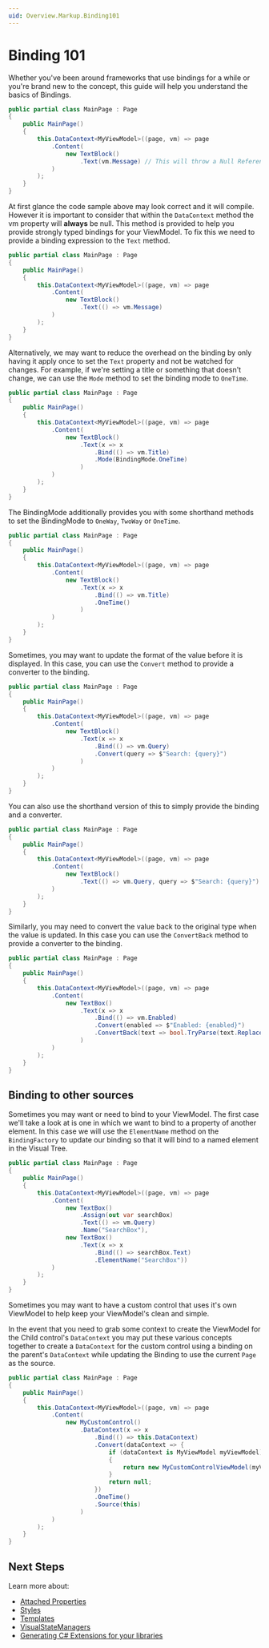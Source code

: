 ```yaml
---
uid: Overview.Markup.Binding101
---
```

# Binding 101

Whether you've been around frameworks that use bindings for a while or you're brand new to the concept, this guide will help you understand the basics of Bindings.

```cs
public partial class MainPage : Page
{
	public MainPage()
	{
		this.DataContext<MyViewModel>((page, vm) => page
			.Content(
				new TextBlock()
					.Text(vm.Message) // This will throw a Null Reference Exception
			)
		);
	}
}
```

At first glance the code sample above may look correct and it will compile. However it is important to consider that within the `DataContext` method the vm property will **always** be null. This method is provided to help you provide strongly typed bindings for your ViewModel. To fix this we need to provide a binding expression to the `Text` method.

```cs
public partial class MainPage : Page
{
	public MainPage()
	{
		this.DataContext<MyViewModel>((page, vm) => page
			.Content(
				new TextBlock()
					.Text(() => vm.Message)
			)
		);
	}
}
```

Alternatively, we may want to reduce the overhead on the binding by only having it apply once to set the `Text` property and not be watched for changes. For example, if we're setting a title or something that doesn't change,  we can use the `Mode` method to set the binding mode to `OneTime`.

```cs
public partial class MainPage : Page
{
	public MainPage()
	{
		this.DataContext<MyViewModel>((page, vm) => page
			.Content(
				new TextBlock()
					.Text(x => x
						.Bind(() => vm.Title)
						.Mode(BindingMode.OneTime)
					)
			)
		);
	}
}
```

The BindingMode additionally provides you with some shorthand methods to set the BindingMode to `OneWay`, `TwoWay` or `OneTime`.

```cs
public partial class MainPage : Page
{
	public MainPage()
	{
		this.DataContext<MyViewModel>((page, vm) => page
			.Content(
				new TextBlock()
					.Text(x => x
						.Bind(() => vm.Title)
						.OneTime()
					)
			)
		);
	}
}
```

Sometimes, you may want to update the format of the value before it is displayed. In this case, you can use the `Convert` method to provide a converter to the binding.

```cs
public partial class MainPage : Page
{
	public MainPage()
	{
		this.DataContext<MyViewModel>((page, vm) => page
			.Content(
				new TextBlock()
					.Text(x => x
						.Bind(() => vm.Query)
						.Convert(query => $"Search: {query}")
					)
			)
		);
	}
}
```

You can also use the shorthand version of this to simply provide the binding and a converter.

```cs
public partial class MainPage : Page
{
	public MainPage()
	{
		this.DataContext<MyViewModel>((page, vm) => page
			.Content(
				new TextBlock()
					.Text(() => vm.Query, query => $"Search: {query}")
			)
		);
	}
}
```

Similarly, you may need to convert the value back to the original type when the value is updated. In this case you can use the `ConvertBack` method to provide a converter to the binding.

```cs
public partial class MainPage : Page
{
	public MainPage()
	{
		this.DataContext<MyViewModel>((page, vm) => page
			.Content(
				new TextBox()
					.Text(x => x
						.Bind(() => vm.Enabled)
						.Convert(enabled => $"Enabled: {enabled}")
						.ConvertBack(text => bool.TryParse(text.Replace("Search: ", ""), out var enabled) ? enabled : false)
					)
			)
		);
	}
}
```

## Binding to other sources

Sometimes you may want or need to bind to your ViewModel. The first case we'll take a look at is one in which we want to bind to a property of another element. In this case we will use the `ElementName` method on the `BindingFactory` to update our binding so that it will bind to a named element in the Visual Tree.

```cs
public partial class MainPage : Page
{
	public MainPage()
	{
		this.DataContext<MyViewModel>((page, vm) => page
			.Content(
				new TextBox()
					.Assign(out var searchBox)
					.Text(() => vm.Query)
					.Name("SearchBox"),
				new TextBox()
					.Text(x => x
						.Bind(() => searchBox.Text)
						.ElementName("SearchBox"))
			)
		);
	}
}
```

Sometimes you may want to have a custom control that uses it's own ViewModel to help keep your ViewModel's clean and simple.

In the event that you need to grab some context to create the ViewModel for the Child control's `DataContext` you may put these various concepts together to create a `DataContext` for the custom control using a binding on the parent's `DataContext` while updating the Binding to use the current `Page` as the source.

```cs
public partial class MainPage : Page
{
	public MainPage()
	{
		this.DataContext<MyViewModel>((page, vm) => page
			.Content(
				new MyCustomControl()
					.DataContext(x => x
						.Bind(() => this.DataContext)
						.Convert(dataContext => {
							if (dataContext is MyViewModel myViewModel)
							{
								return new MyCustomControlViewModel(myViewModel.SomeContext);
							}
							return null;
						})
						.OneTime()
						.Source(this)
					)
			)
		);
	}
}
```

## Next Steps

Learn more about:

- [Attached Properties](xref:Overview.Markup.AttachedProperties)
- [Styles](xref:Overview.Markup.Styles)
- [Templates](xref:Overview.Markup.Templates)
- [VisualStateManagers](xref:Overview.Markup.VisualStateManager)
- [Generating C# Extensions for your libraries](xref:Overview.Markup.GeneratingExtensions)
